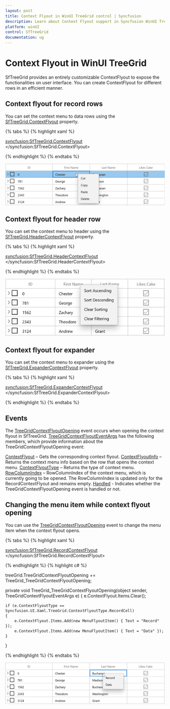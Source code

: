 ```yaml
---
layout: post
title: Context Flyout in WinUI TreeGrid control | Syncfusion
description: Learn about Context Flyout support in Syncfusion WinUI TreeGrid control and more details.
platform: winUI
control: SfTreeGrid
documentation: ug
---
```


# Context Flyout in WinUI TreeGrid

SfTreeGrid provides an entirely customizable ContextFlyout to expose the functionalities on user interface. You can create ContextFlyout for different rows in an efficient manner.

## Context flyout for record rows

You can set the context menu to data rows using the [SfTreeGrid.ContextFlyout](https://help.syncfusion.com/cr/winui/Syncfusion.UI.Xaml.Grids.SfGridBase.html#Syncfusion_UI_Xaml_Grids_SfGridBase_RecordContextFlyout) property.
  
{% tabs %}
{% highlight xaml %}

<syncfusion:SfTreeGrid.ContextFlyout>
    <MenuFlyout>
        <MenuFlyoutItem  x:Name="Cut" Text="Cut" />
        <MenuFlyoutItem  x:Name="Copy" Text="Copy"  />
        <MenuFlyoutItem  x:Name="Paste" Text="Paste" />
        <MenuFlyoutItem  x:Name="Delete" Text="Delete" />
    </MenuFlyout>
</syncfusion:SfTreeGrid.ContextFlyout>

{% endhighlight %}
{% endtabs %}

![ContextFlyout added for record rows in WinUI TreeGrid](Context-flyout_images/ContextFlyout_image1.png)

## Context flyout for header row

You can set the context menu to header using the [SfTreeGrid.HeaderContextFlyout](https://help.syncfusion.com/cr/winui/Syncfusion.UI.Xaml.Grids.SfGridBase.html#Syncfusion_UI_Xaml_Grids_SfGridBase_HeaderContextFlyout) property.

{% tabs %}
{% highlight xaml %}

<syncfusion:SfTreeGrid.HeaderContextFlyout>
    <MenuFlyout>
        <MenuFlyoutItem  x:Name="SortAscending" Text="Sort Ascending" />
        <MenuFlyoutItem  x:Name="SortDescending" Text="Sort Descending"  />
        <MenuFlyoutItem  x:Name="ClearSorting" Text="Clear Sorting" />
        <MenuFlyoutItem  x:Name="ClearFiltering" Text="Clear Filtering" />
    </MenuFlyout>
</syncfusion:SfTreeGrid.HeaderContextFlyout>


{% endhighlight %}
{% endtabs %}

![ContextFlyout for header in treegrid WinUI ](Context-flyout_images/ContextFlyout_image2.png)


## Context flyout for expander

You can set the context menu to expander using the [SfTreeGrid.ExpanderContextFlyout](https://help.syncfusion.com/cr/winui/Syncfusion.UI.Xaml.TreeGrid.SfTreeGrid.html#Syncfusion_UI_Xaml_TreeGrid_SfTreeGrid_ExpanderContextFlyout) property.

{% tabs %}
{% highlight xaml %}

<syncfusion:SfTreeGrid.ExpanderContextFlyout>
    <MenuFlyout>
        <MenuFlyoutItem x:Name="Expand" Text="Expand" />
        <MenuFlyoutItem x:Name="Collapse" Text="Collapse" />
    </MenuFlyout>
</syncfusion:SfTreeGrid.ExpanderContextFlyout>

{% endhighlight %}
{% endtabs %}

## Events

The [TreeGridContextFlyoutOpening](https://help.syncfusion.com/cr/winui/Syncfusion.UI.Xaml.TreeGrid.SfTreeGrid.html#Syncfusion_UI_Xaml_TreeGrid_SfTreeGrid_TreeGridContextFlyoutOpening) event occurs when opening the context flyout in SfTreeGrid. [TreeGridContextFlyoutEventArgs](https://help.syncfusion.com/cr/winui/Syncfusion.UI.Xaml.TreeGrid.TreeGridContextFlyoutEventArgs.html) has the following members, which provide information about the TreeGridContextFlyoutOpening event:
  
[ContextFlyout](https://help.syncfusion.com/cr/winui/Syncfusion.UI.Xaml.TreeGrid.TreeGridContextFlyoutEventArgs.html#Syncfusion_UI_Xaml_TreeGrid_TreeGridContextFlyoutEventArgs_ContextFlyout) – Gets the corresponding context flyout. 
[ContextFlyoutInfo](https://help.syncfusion.com/cr/winui/Syncfusion.UI.Xaml.TreeGrid.TreeGridContextFlyoutEventArgs.html#Syncfusion_UI_Xaml_TreeGrid_TreeGridContextFlyoutEventArgs_ContextFlyoutInfo) – Returns the context menu info based on the row that opens the context menu.
[ContextFlyoutType](https://help.syncfusion.com/cr/winui/Syncfusion.UI.Xaml.TreeGrid.TreeGridContextFlyoutEventArgs.html#Syncfusion_UI_Xaml_TreeGrid_TreeGridContextFlyoutEventArgs_ContextFlyoutType) – Returns the type of context menu.
[RowColumnIndex](https://help.syncfusion.com/cr/winui/Syncfusion.UI.Xaml.TreeGrid.TreeGridContextFlyoutEventArgs.html#Syncfusion_UI_Xaml_TreeGrid_TreeGridContextFlyoutEventArgs_RowColumnIndex) – RowColumnIndex of the context menu, which is currently going to be opened. The RowColumnIndex is updated only for the RecordContextFlyout and remains empty.
[Handled](https://help.syncfusion.com/cr/winui/Syncfusion.UI.Xaml.Grids.GridHandledEventArgs.html#Syncfusion_UI_Xaml_Grids_GridHandledEventArgs_Handled) - Indicates whether the TreeGridContextFlyoutOpening event is handled or not.

## Changing the menu item while context flyout opening

You can use the [TreeGridContextFlyoutOpening](https://help.syncfusion.com/cr/winui/Syncfusion.UI.Xaml.TreeGrid.SfTreeGrid.html#Syncfusion_UI_Xaml_TreeGrid_SfTreeGrid_TreeGridContextFlyoutOpening) event to change the menu item when the context flyout opens.

{% tabs %}
{% highlight xaml %}

<syncfusion:SfTreeGrid.RecordContextFlyout>
    <MenuFlyout>
        <MenuFlyoutItem  x:Name="Cut" Text="Cut" />
        <MenuFlyoutItem  x:Name="Copy" Text="Copy"  />
        <MenuFlyoutItem  x:Name="Paste" Text="Paste" />
    </MenuFlyout>
</syncfusion:SfTreeGrid.RecordContextFlyout>

{% endhighlight %}
{% highlight c# %}

treeGrid.TreeGridContextFlyoutOpening += TreeGrid_TreeGridContextFlyoutOpening;

private void TreeGrid_TreeGridContextFlyoutOpening(object sender, TreeGridContextFlyoutEventArgs e)
{
    e.ContextFlyout.Items.Clear();

    if (e.ContextFlyoutType == Syncfusion.UI.Xaml.TreeGrid.ContextFlyoutType.RecordCell)
    {
        e.ContextFlyout.Items.Add(new MenuFlyoutItem() { Text = "Record" });
        e.ContextFlyout.Items.Add(new MenuFlyoutItem() { Text = "Data" });
    }
}

{% endhighlight %}
{% endtabs %}

![ContextFlyout for opening the menu items in WinUI treegrid](Context-flyout_images/ContextFlyout_image3.png)
